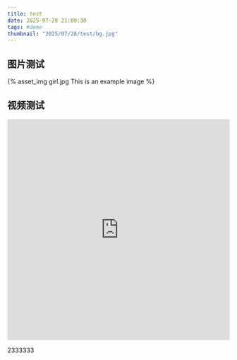 ```yaml
---
title: test
date: 2025-07-28 21:00:30
tags: #demo
thumbnail: "2025/07/28/test/bg.jpg"
---
```


## 图片测试

{% asset_img girl.jpg This is an example image %}

## 视频测试

<iframe src="https://player.bilibili.com/player.html?isOutside=true&aid=800694718&bvid=BV15y4y1i7ZR&cid=269950977&p=1" scrolling="no" border="0" frameborder="no" framespacing="0" allowfullscreen="true" width="100%" height="500px"></iframe>

2333333

